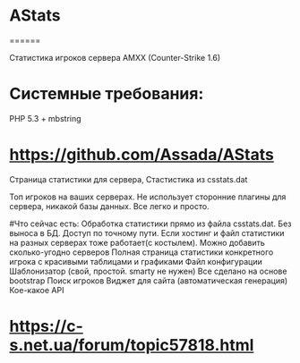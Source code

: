 # AStats
======

Статистика игроков сервера AMXX (Counter-Strike 1.6)

Системные требования:
======
PHP 5.3 + mbstring

# https://github.com/Assada/AStats

Страница статистики для сервера, Стастистика из csstats.dat

Топ игроков на ваших серверах. Не использует сторонние плагины для сервера, никакой базы данных. Все легко и просто.

#Что сейчас есть:
Обработка статистики прямо из файла csstats.dat. Без выноса в БД. Доступ по точному пути. Если хостинг и файл статистики на разных серверах тоже работает(с костылем).
Можно добавить сколько-угодно серверов
Полная страница статистики конкретного игрока с красивыми таблицами и графиками
Файл конфигурации
Шаблонизатор (свой, простой. smarty не нужен)
Все сделано на основе bootstrap
Поиск игроков
Виджет для сайта (автоматическая генерация)
Кое-какое API

# https://c-s.net.ua/forum/topic57818.html

